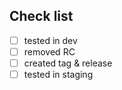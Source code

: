 ## Check list

- [ ] tested in dev
- [ ] removed RC
- [ ] created tag & release
- [ ] tested in staging
